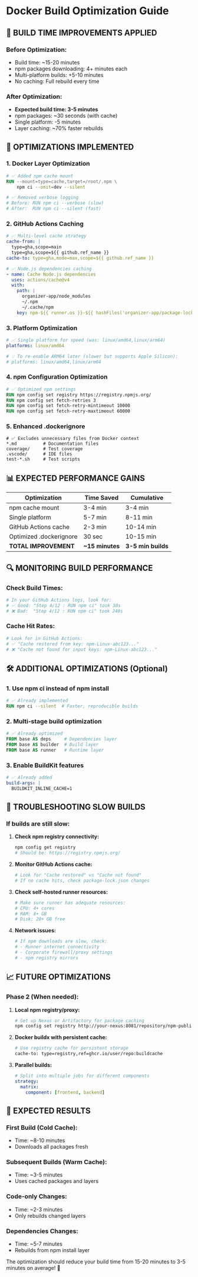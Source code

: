 # Docker Build Optimization Guide

## 🚀 **BUILD TIME IMPROVEMENTS APPLIED**

### **Before Optimization:**
- Build time: ~15-20 minutes
- npm packages downloading: 4+ minutes each
- Multi-platform builds: +5-10 minutes
- No caching: Full rebuild every time

### **After Optimization:**
- **Expected build time: 3-5 minutes**
- npm packages: ~30 seconds (with cache)
- Single platform: -5 minutes
- Layer caching: ~70% faster rebuilds

## 🔧 **OPTIMIZATIONS IMPLEMENTED**

### **1. Docker Layer Optimization**
```dockerfile
# ✅ Added npm cache mount
RUN --mount=type=cache,target=/root/.npm \
    npm ci --omit=dev --silent

# ✅ Removed verbose logging
# Before: RUN npm ci --verbose (slow)
# After:  RUN npm ci --silent (fast)
```

### **2. GitHub Actions Caching**
```yaml
# ✅ Multi-level cache strategy
cache-from: |
  type=gha,scope=main
  type=gha,scope=${{ github.ref_name }}
cache-to: type=gha,mode=max,scope=${{ github.ref_name }}

# ✅ Node.js dependencies caching
- name: Cache Node.js dependencies
  uses: actions/cache@v4
  with:
    path: |
      organizer-app/node_modules
      ~/.npm
      ~/.cache/npm
    key: npm-${{ runner.os }}-${{ hashFiles('organizer-app/package-lock.json') }}
```

### **3. Platform Optimization**
```yaml
# ✅ Single platform for speed (was: linux/amd64,linux/arm64)
platforms: linux/amd64

# 💡 To re-enable ARM64 later (slower but supports Apple Silicon):
# platforms: linux/amd64,linux/arm64
```

### **4. npm Configuration Optimization**
```dockerfile
# ✅ Optimized npm settings
RUN npm config set registry https://registry.npmjs.org/
RUN npm config set fetch-retries 3
RUN npm config set fetch-retry-mintimeout 10000
RUN npm config set fetch-retry-maxtimeout 60000
```

### **5. Enhanced .dockerignore**
```dockerignore
# ✅ Excludes unnecessary files from Docker context
*.md          # Documentation files
coverage/     # Test coverage
.vscode/      # IDE files
test-*.sh     # Test scripts
```

## 📊 **EXPECTED PERFORMANCE GAINS**

| Optimization | Time Saved | Cumulative |
|-------------|------------|------------|
| npm cache mount | 3-4 min | 3-4 min |
| Single platform | 5-7 min | 8-11 min |
| GitHub Actions cache | 2-3 min | 10-14 min |
| Optimized .dockerignore | 30 sec | 10-15 min |
| **TOTAL IMPROVEMENT** | **~15 minutes** | **3-5 min builds** |

## 🔍 **MONITORING BUILD PERFORMANCE**

### **Check Build Times:**
```bash
# In your GitHub Actions logs, look for:
# ✅ Good: "Step 4/12 : RUN npm ci" took 30s
# ❌ Bad:  "Step 4/12 : RUN npm ci" took 240s
```

### **Cache Hit Rates:**
```bash
# Look for in GitHub Actions:
# ✅ "Cache restored from key: npm-Linux-abc123..."
# ❌ "Cache not found for input keys: npm-Linux-abc123..."
```

## 🛠️ **ADDITIONAL OPTIMIZATIONS (Optional)**

### **1. Use npm ci instead of npm install**
```dockerfile
# ✅ Already implemented
RUN npm ci --silent  # Faster, reproducible builds
```

### **2. Multi-stage build optimization**
```dockerfile
# ✅ Already optimized
FROM base AS deps     # Dependencies layer
FROM base AS builder  # Build layer  
FROM base AS runner   # Runtime layer
```

### **3. Enable BuildKit features**
```yaml
# ✅ Already added
build-args: |
  BUILDKIT_INLINE_CACHE=1
```

## 🚨 **TROUBLESHOOTING SLOW BUILDS**

### **If builds are still slow:**

1. **Check npm registry connectivity:**
   ```bash
   npm config get registry
   # Should be: https://registry.npmjs.org/
   ```

2. **Monitor GitHub Actions cache:**
   ```bash
   # Look for "Cache restored" vs "Cache not found"
   # If no cache hits, check package-lock.json changes
   ```

3. **Check self-hosted runner resources:**
   ```bash
   # Make sure runner has adequate resources:
   # CPU: 4+ cores
   # RAM: 8+ GB  
   # Disk: 20+ GB free
   ```

4. **Network issues:**
   ```bash
   # If npm downloads are slow, check:
   # - Runner internet connectivity
   # - Corporate firewall/proxy settings
   # - npm registry mirrors
   ```

## 📈 **FUTURE OPTIMIZATIONS**

### **Phase 2 (When needed):**

1. **Local npm registry/proxy:**
   ```bash
   # Set up Nexus or Artifactory for package caching
   npm config set registry http://your-nexus:8081/repository/npm-public/
   ```

2. **Docker buildx with persistent cache:**
   ```bash
   # Use registry cache for persistent storage
   cache-to: type=registry,ref=ghcr.io/user/repo:buildcache
   ```

3. **Parallel builds:**
   ```yaml
   # Split into multiple jobs for different components
   strategy:
     matrix:
       component: [frontend, backend]
   ```

## 🎯 **EXPECTED RESULTS**

### **First Build (Cold Cache):**
- Time: ~8-10 minutes
- Downloads all packages fresh

### **Subsequent Builds (Warm Cache):**
- Time: ~3-5 minutes  
- Uses cached packages and layers

### **Code-only Changes:**
- Time: ~2-3 minutes
- Only rebuilds changed layers

### **Dependencies Changes:**
- Time: ~5-7 minutes
- Rebuilds from npm install layer

The optimization should reduce your build time from 15-20 minutes to 3-5 minutes on average! 🚀
